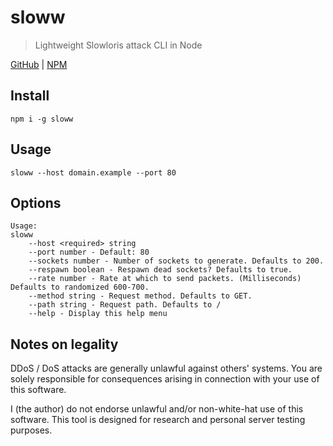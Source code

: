# sloww
> Lightweight Slowloris attack CLI in Node

[GitHub](https://github.com/ethanent/sloww) | [NPM](https://www.npmjs.com/package/sloww)

## Install

```shell
npm i -g sloww
```

## Usage

```shell
sloww --host domain.example --port 80
```

## Options

```
Usage:
sloww
	--host <required> string
	--port number - Default: 80
	--sockets number - Number of sockets to generate. Defaults to 200.
	--respawn boolean - Respawn dead sockets? Defaults to true.
	--rate number - Rate at which to send packets. (Milliseconds) Defaults to randomized 600-700.
	--method string - Request method. Defaults to GET.
	--path string - Request path. Defaults to /
	--help - Display this help menu
```

## Notes on legality

DDoS / DoS attacks are generally unlawful against others' systems. You are solely responsible for consequences arising in connection with your use of this software.

I (the author) do not endorse unlawful and/or non-white-hat use of this software. This tool is designed for research and personal server testing purposes.